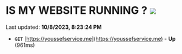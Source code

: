 # IS MY WEBSITE RUNNING ? [![](https://img.shields.io/static/v1?label=Sponsor&message=%E2%9D%A4&logo=GitHub&color=%23fe8e86)](https://github.com/sponsors/<username>)

Last updated: **10/8/2023, 8:23:24 PM**

- `GET` [https://youssefservice.me](https://youssefservice.me) - **Up** (961ms)
